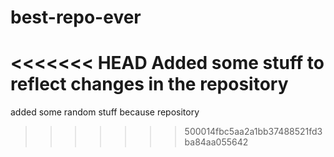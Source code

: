 # best-repo-ever

<<<<<<< HEAD
Added some stuff to reflect changes in the repository
=======
added some random stuff because repository
>>>>>>> 500014fbc5aa2a1bb37488521fd3ba84aa055642
